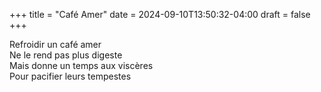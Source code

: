 +++
title = "Café Amer"
date = 2024-09-10T13:50:32-04:00
draft = false
+++


Refroidir un café amer  
Ne le rend pas plus digeste  
Mais donne un temps aux viscères  
Pour pacifier leurs tempestes
